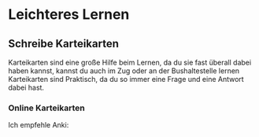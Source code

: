 # Leichteres Lernen
## Schreibe Karteikarten
Karteikarten sind eine große Hilfe beim Lernen, da du sie fast überall dabei haben kannst, kannst du auch im Zug oder an der Bushaltestelle lernen
Karteikarten sind Praktisch, da du so immer eine Frage und eine Antwort dabei hast.
### Online Karteikarten
Ich empfehle Anki:
